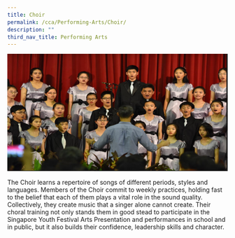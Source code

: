 ```yaml
---
title: Choir
permalink: /cca/Performing-Arts/Choir/
description: ""
third_nav_title: Performing Arts
---
```

![](/images/choirphs.png)


The Choir learns a repertoire of songs of different periods, styles and languages. Members of the Choir commit to weekly practices, holding fast to the belief that each of them plays a vital role in the sound quality. Collectively, they create music that a singer alone cannot create. Their choral training not only stands them in good stead to participate in the Singapore Youth Festival Arts Presentation and performances in school and in public, but it also builds their confidence, leadership skills and character. 



